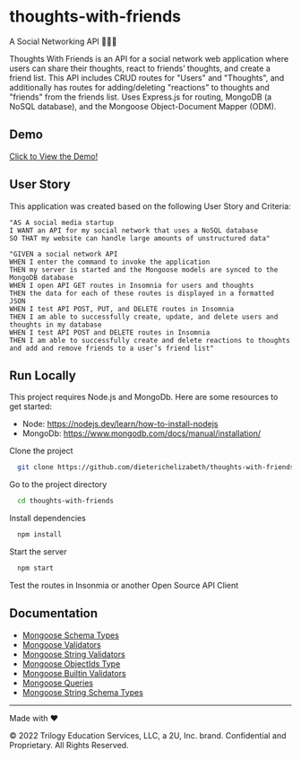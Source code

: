 # thoughts-with-friends

A Social Networking API 🐻🦊🐼

Thoughts With Friends is an API for a social network web application where users can share their thoughts, react to friends’ thoughts, and create a friend list. This API includes CRUD routes for "Users" and "Thoughts", and additionally has routes for adding/deleting "reactions" to thoughts and "friends" from the friends list. Uses Express.js for routing, MongoDB (a NoSQL database), and the Mongoose Object-Document Mapper (ODM).

## Demo
[Click to View the Demo!](https://drive.google.com/file/d/1h_pszFjfxE1DDf2fB7R5XJL1VQrvEGNM/view)

## User Story

This application was created based on the following User Story and Criteria:

```
"AS A social media startup
I WANT an API for my social network that uses a NoSQL database
SO THAT my website can handle large amounts of unstructured data"
```

```
"GIVEN a social network API
WHEN I enter the command to invoke the application
THEN my server is started and the Mongoose models are synced to the MongoDB database
WHEN I open API GET routes in Insomnia for users and thoughts
THEN the data for each of these routes is displayed in a formatted JSON
WHEN I test API POST, PUT, and DELETE routes in Insomnia
THEN I am able to successfully create, update, and delete users and thoughts in my database
WHEN I test API POST and DELETE routes in Insomnia
THEN I am able to successfully create and delete reactions to thoughts and add and remove friends to a user’s friend list"
```

## Run Locally

This project requires Node.js and MongoDb. Here are some resources to get started:

- Node: https://nodejs.dev/learn/how-to-install-nodejs
- MongoDb: https://www.mongodb.com/docs/manual/installation/

Clone the project

```bash
  git clone https://github.com/dieterichelizabeth/thoughts-with-friends.git
```

Go to the project directory

```bash
  cd thoughts-with-friends
```

Install dependencies

```bash
  npm install
```

Start the server

```bash
  npm start
```

Test the routes in Insonmia or another Open Source API Client

## Documentation

- [Mongoose Schema Types](https://mongoosejs.com/docs/schematypes.html)
- [Mongoose Validators](https://mongoosejs.com/docs/validation.html)
- [Mongoose String Validators](https://mongoosejs.com/docs/schematypes.html#string-validators)
- [Mongoose ObjectIds Type](https://mongoosejs.com/docs/schematypes.html#objectids)
- [Mongoose Builtin Validators](https://mongoosejs.com/docs/validation.html#built-in-validators)
- [Mongoose Queries](https://mongoosejs.com/docs/queries.html)
- [Mongoose String Schema Types](https://mongoosejs.com/docs/schematypes.html#strings)

---

Made with ❤️

© 2022 Trilogy Education Services, LLC, a 2U, Inc. brand. Confidential and Proprietary. All Rights Reserved.
